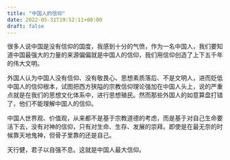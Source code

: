 ```yaml
---
title: "中国人的信仰"
date: 2022-05-31T19:52:11+08:00
draft: false
---
```


很多人说中国是没有信仰的国度，我感到十分的气愤，作为一名中国人，我们要知道中国最强大的力量的来源偏偏就是中国人的信仰，我们用信仰创造了上下五千年的伟大文明。

外国人认为中国人没有信仰、没有敬畏心、思想素质落后、不是文明人，进而贬低中国人的信仰根本，试图把西方狭隘的宗教信仰理论强加在中国人头上，说的严重点就是在我们的思想文化体系中，进行思想殖民。然而那些外国人的如意算盘打错了，他们不能理解中国人的信仰。

中国人世界观、价值观，从来都不是基于宗教道德的考虑，而是基于对自己生命要活下去，没有对神的信仰，只有对生命、生存、发展的崇拜。即使是在最无奈的时候靠天地鬼神，但骨子里靠的还是自己。
　　

天行健，君子以自强不息。这就是中国人最大信仰。
